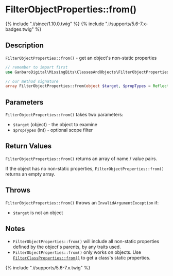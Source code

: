 # FilterObjectProperties::from()

{% include ".i/since/1.10.0.twig" %}
{% include ".i/supports/5.6-7.x-badges.twig" %}

## Description

`FilterObjectProperties::from()` - get an object's non-static properties

```php
// remember to import first
use GanbaroDigital\MissingBits\ClassesAndObjects\FilterObjectProperties;

// our method signature
array FilterObjectProperties::from(object $target, $propTypes = ReflectionProperty::IS_PUBLIC);
```

## Parameters

`FilterObjectProperties::from()` takes two parameters:

* `$target` (object) - the object to examine
* `$propTypes` (int) - optional scope filter

## Return Values

`FilterObjectProperties::from()` returns an array of name / value pairs.

If the object has no non-static properties, `FilterObjectProperties::from()` returns an empty array.

## Throws

`FilterObjectProperties::from()` throws an `InvalidArgumentException` if:

* `$target` is not an object

## Notes

* `FilterObjectProperties::from()` will include all non-static properties defined by the object's parents, by any traits used.
* `FilterObjectProperties::from()` only works on objects. Use [`FilterClassProperties::from()`](FilterClassProperties.from.html) to get a class's static properties.

{% include ".i/supports/5.6-7.x.twig" %}
